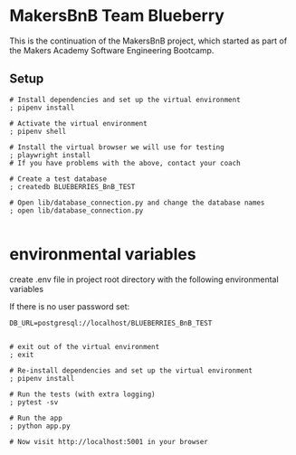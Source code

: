 # MakersBnB Team Blueberry

This is the continuation of the MakersBnB project, which started as part of the Makers Academy Software Engineering Bootcamp.

## Setup

```shell
# Install dependencies and set up the virtual environment
; pipenv install

# Activate the virtual environment
; pipenv shell

# Install the virtual browser we will use for testing
; playwright install
# If you have problems with the above, contact your coach

# Create a test database
; createdb BLUEBERRIES_BnB_TEST 

# Open lib/database_connection.py and change the database names
; open lib/database_connection.py


```

# environmental variables

create .env file in project root directory with the following environmental variables 

If there is no user password set:

    DB_URL=postgresql://localhost/BLUEBERRIES_BnB_TEST 



```shell

# exit out of the virtual environment
; exit

# Re-install dependencies and set up the virtual environment
; pipenv install

# Run the tests (with extra logging)
; pytest -sv

# Run the app
; python app.py

# Now visit http://localhost:5001 in your browser
```
